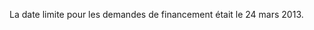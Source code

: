 La date limite pour les demandes de financement était le 24 mars 2013.

<!--Des financements sont disponibles pour les doctorant(e)s et chercheurs/chercheuses en début de carrière. La date limite pour les demandes de financement est le 24 mars 2013. Les doctorant(e)s doivent demander à leur Directeur/Directrice de thèse d'envoyer une lettre de recommandation au Comité d'Organisation ([comb@math.univ-toulouse.fr](mailto:comb@math.univ-toulouse.fr)) qui explique l'intérêt scientifique du ou de la doctorant(e) à assister au colloque.-->
